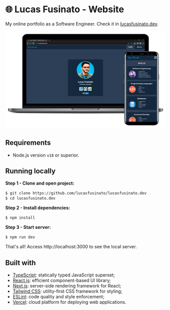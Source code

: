 # 🌐 Lucas Fusinato - Website

My online portfolio as a Software Engineer. Check it in [lucasfusinato.dev](https://lucasfusinato.dev).

![Lucas Fusinato Website Mockup](./docs/mockup.png)

## Requirements

- Node.js version `v18` or superior.

## Running locally

**Step 1 - Clone and open project:**

```console
$ git clone https://github.com/lucasfusinato/lucasfusinato.dev
$ cd lucasfusinato.dev
```

**Step 2 - Install dependencies:**

```console
$ npm install
```

**Step 3 - Start server:**

```console
$ npm run dev
```

That's all! Access http://localhost:3000 to see the local server.

## Built with

- [TypeScript](https://www.typescriptlang.org/): statically typed JavaScript superset;
- [React.js](https://react.dev/): efficient component-based UI library;
- [Next.js](https://nextjs.org/): server-side rendering framework for React;
- [Tailwind CSS](https://tailwindcss.com/): utility-first CSS framework for styling;
- [ESLint](https://eslint.org/): code quality and style enforcement;
- [Vercel](https://vercel.com/): cloud platform for deploying web applications.
